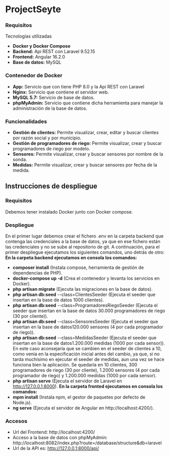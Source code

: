 # ProjectSeyte
### Requisitos
Tecnologías utilizadas
-	**Docker y Docker Compose**
-	**Backend:** Api REST con Laravel 9.52.15
-	**Frontend:** Angular 16.2.0
-	**Base de datos:** MySQL
### Contenedor de Docker
-	**App:** Servicio que con tiene PHP 8.0 y la Api REST con Laravel
-	**Nginx:** Servicio que contiene el servidor web.
-	**MySQL 5.7:** Servicio de base de datos.
-	**phpMyAdmin:** Servicio que contiene dicha herramienta para manejar la administración de la base de datos.
### Funcionalidades
-	**Gestión de clientes:** Permite visualizar, crear, editar y buscar clientes por razón social y por municipio.
-	**Gestión de programadores de riego:** Permite visualizar, crear y buscar programadores de riego por modelo.
-	**Sensores:** Permite visualizar, crear y buscar sensores por nombre de la sonda.
-	**Medidas:** Permite visualizar, crear y buscar sensores por fecha de la medida.
## Instrucciones de despliegue
### Requisitos
Debemos tener instalado Docker junto con Docker compose.
### Despliegue
En el primer lugar debemos crear el fichero .env en la carpeta backend que contenga las credenciales a la base de datos, ya que en ese fichero están las credenciales y no se sube al repositorio de git.
A continuación, para el primer despliegue ejecutamos los siguientes comandos, uno detrás de otro:
**En la carpeta backend ejecutamos en consola los comandos:**
-	**composer install** (Instala compose, herramienta de gestión de dependencias de PHP).
-	**docker-compose up -d** (Crea el contenedor y levanta los servicios en Docker).
-	**php artisan migrate** (Ejecuta las migraciones en la base de datos).
-	**php artisan db:seed** --class=ClientesSeeder (Ejecuta el seeder que insertan en la base de datos 1000 clientes).
-	**php artisan db:seed** --class=ProgramadoresRiegoSeeder (Ejecuta el seeder que insertan en la base de datos 30.000 programadores de riego (30 por cliente)).
-	**php artisan db:seed** --class=SensoresSeeder (Ejecuta el seeder que insertan en la base de datos120.000 sensores (4 por cada programador de riego)).
-	**php artisan db:seed** --class=MedidasSeeder (Ejecuta el seeder que insertan en la base de datos1.200.000 medidas (1000 por cada sensor)).
En este caso aconsejaría que se cambien en el seeder de clientes a 10, como venía en la especificación inicial antes del cambio, ya que, si no tarda muchísimo en ejecutar el seeder de medidas, aun una vez se hace funciona bien la aplicación.
Se quedaría en 10 clientes, 300 programadores de riego (30 por cliente), 1.2000 sensores (4 por cada programador de riego) y 1.200.000 medidas (1000 por cada sensor).
-	**php artisan serve** (Ejecuta el servidor de Laravel en http://127.0.0.1:8000).
**En la carpeta fronted ejecutamos en consola los comandos:**
-	**mpm install** (Instala npm, el gestor de paquetes por defecto de Node.js).
-	**ng serve** (Ejecuta el servidor de Angular en http://localhost:4200/).
### Accesos
-	Url del Frontend:
http://localhost:4200/
-	Acceso a la base de datos con phpMyAdmin:
http://localhost:8082/index.php?route=/database/structure&db=laravel
-	Url de la API es:
http://127.0.0.1:8000/api/
